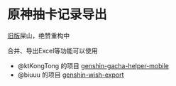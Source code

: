 # 原神抽卡记录导出

[旧版](https://github.com/sunfkny/genshin-gacha-export/tree/main)屎山，绝赞重构中

合并、导出Excel等功能可以使用
 - @ktKongTong 的项目 [genshin-gacha-helper-mobile](https://github.com/ktKongTong/genshin-gacha-helper-mobile)
 - @biuuu 的项目 [genshin-wish-export](https://github.com/biuuu/genshin-wish-export)